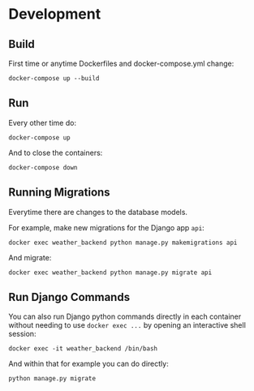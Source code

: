 # Development

## Build
First time or anytime Dockerfiles and docker-compose.yml change:

`docker-compose up --build`


## Run
Every other time do:

`docker-compose up`

And to close the containers:

`docker-compose down`


## Running Migrations

Everytime there are changes to the database models.

For example, make new migrations for the Django app `api`:

``docker exec weather_backend python manage.py makemigrations api``

And migrate:

``docker exec weather_backend python manage.py migrate api``


## Run Django Commands

You can also run Django python commands directly in each container without needing to use `docker exec ...` by opening an interactive shell session:

`docker exec -it weather_backend /bin/bash`

And within that for example you can do directly:

`python manage.py migrate`